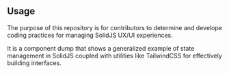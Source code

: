 ## Usage

The purpose of this repository is for contributors to determine and develope coding practices for managing SolidJS UX/UI experiences.

It is a component dump that shows a generalized example of state management in SolidJS coupled with utilities like TailwindCSS for effectively building interfaces.
